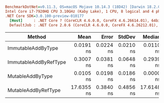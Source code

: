 ``` ini

BenchmarkDotNet=v0.11.3, OS=macOS Mojave 10.14.3 (18D42) [Darwin 18.2.0]
Intel Core i7-7920HQ CPU 3.10GHz (Kaby Lake), 1 CPU, 8 logical and 4 physical cores
.NET Core SDK=3.0.100-preview-010177
  [Host]     : .NET Core ? (CoreCLR 4.6.0.0, CoreFX 4.6.26614.01), 64bit RyuJIT
  DefaultJob : .NET Core 2.0.6 (CoreCLR 4.6.0.0, CoreFX 4.6.26212.01), 64bit RyuJIT


```
|                Method |       Mean |     Error |    StdDev |     Median |
|---------------------- |-----------:|----------:|----------:|-----------:|
|    ImmutableAddByType |  0.0191 ns | 0.0224 ns | 0.0210 ns |  0.0110 ns |
| ImmutableAddByRefType |  0.3007 ns | 0.0381 ns | 0.0648 ns |  0.2939 ns |
|      MutableAddByType |  0.0105 ns | 0.0198 ns | 0.0186 ns |  0.0000 ns |
|   MutableAddByRefType | 17.6355 ns | 0.3840 ns | 0.4856 ns | 17.6148 ns |
